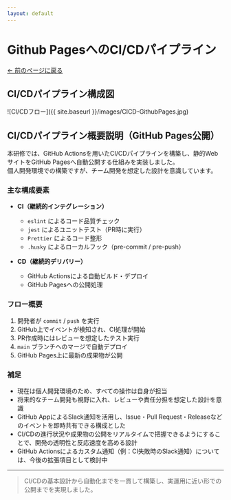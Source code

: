 ```yaml
---
layout: default
---
```


# Github PagesへのCI/CDパイプライン

[← 前のページに戻る](/index.html)

## CI/CDパイプライン構成図

![CI/CDフロー]({{ site.baseurl }}/images/CICD-GithubPages.jpg)

## CI/CDパイプライン概要説明（GitHub Pages公開）

本研修では、GitHub Actionsを用いたCI/CDパイプラインを構築し、静的WebサイトをGitHub Pagesへ自動公開する仕組みを実装しました。  
個人開発環境での構築ですが、チーム開発を想定した設計を意識しています。

### 主な構成要素

- **CI（継続的インテグレーション）**
  - `eslint` によるコード品質チェック
  - `jest` によるユニットテスト（PR時に実行）
  - `Prettier` によるコード整形
  - `.husky` によるローカルフック（pre-commit / pre-push）

- **CD（継続的デリバリー）**
  - GitHub Actionsによる自動ビルド・デプロイ
  - GitHub Pagesへの公開処理

### フロー概要

1. 開発者が `commit` / `push` を実行
2. GitHub上でイベントが検知され、CI処理が開始
3. PR作成時にはレビューを想定したテスト実行
4. `main` ブランチへのマージで自動デプロイ
5. GitHub Pages上に最新の成果物が公開

### 補足

- 現在は個人開発環境のため、すべての操作は自身が担当
- 将来的なチーム開発も視野に入れ、レビューや責任分担を想定した設計を意識
- GitHub AppによるSlack通知を活用し、Issue・Pull Request・Releaseなどのイベントを即時共有できる構成とした
- CI/CDの進行状況や成果物の公開をリアルタイムで把握できるようにすることで、開発の透明性と反応速度を高める設計
- GitHub Actionsによるカスタム通知（例：CI失敗時のSlack通知）については、今後の拡張項目として検討中

---

> CI/CDの基本設計から自動化までを一貫して構築し、実運用に近い形での公開までを実現しました。
